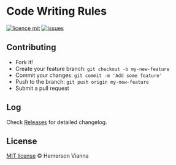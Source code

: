 # Code Writing Rules

[![licence mit](https://img.shields.io/badge/license-MIT-blue.svg?style=flat-square)](http://hemersonvianna.mit-license.org/)
[![issues](https://img.shields.io/github/issues/hemersonvianna/code-writing-rules.svg?style=flat-square)](https://github.com/hemersonvianna/code-writing-rules/issues)

## Contributing

- Fork it!
- Create your feature branch: `git checkout -b my-new-feature`
- Commit your changes: `git commit -m 'Add some feature'`
- Push to the branch: `git push origin my-new-feature`
- Submit a pull request

## Log

Check [Releases](https://github.com/hemersonvianna/code-writing-rules/releases) for detailed changelog.

## License

[MIT license](http://hemersonvianna.mit-license.org/) © Hemerson Vianna

